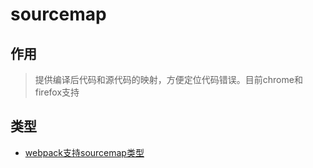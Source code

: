 # sourcemap

## 作用

> 提供编译后代码和源代码的映射，方便定位代码错误。目前chrome和firefox支持


## 类型

* [webpack支持sourcemap类型](https://www.webpackjs.com/configuration/devtool/)

